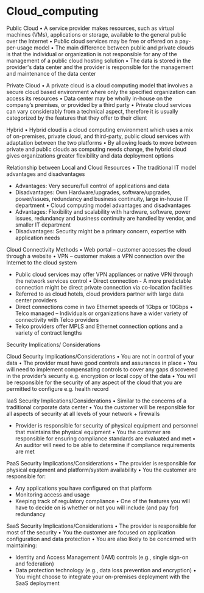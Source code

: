 # Cloud_computing

Public Cloud 
• A service provider makes resources, such as virtual machines (VMs), applications or storage, available to the general public over the Internet 
• Public cloud services may be free or offered on a pay-per-usage model 
• The main difference between public and private clouds is that the individual or organization is not responsible for any of the management of a public cloud hosting solution 
• The data is stored in the provider's data center and the provider is responsible for the management and maintenance of the data center

Private Cloud 
• A private cloud is a cloud computing model that involves a secure cloud based environment where only the specified organization can access its resources 
• Data center may be wholly in-house on the company’s premises, or provided by a third party 
• Private cloud services can vary considerably from a technical aspect, therefore it is usually categorized by the features that they offer to their client

Hybrid 
• Hybrid cloud is a cloud computing environment which uses a mix of on-premises, private cloud, and third-party, public cloud services with adaptation between the two platforms 
• By allowing loads to move between private and public clouds as computing needs change, the hybrid cloud gives organizations greater flexibility and data deployment options

Relationship between Local and Cloud Resources 
• The traditional IT model advantages and disadvantages 
- Advantages: Very secure/full control of applications and data 
- Disadvantages: Own Hardware/upgrades, software/upgrades, power/issues, redundancy and business continuity, large in-house IT department 
• Cloud computing model advantages and disadvantages 
- Advantages: Flexibility and scalability with hardware, software, power issues, redundancy and business continuity are handled by vendor, and smaller IT department 
- Disadvantages: Security might be a primary concern, expertise with application needs

Cloud Connectivity Methods 
• Web portal – customer accesses the cloud through a website 
• VPN – customer makes a VPN connection over the Internet to the cloud system 
- Public cloud services may offer VPN appliances or native VPN through the network services control • Direct connection - A more predictable connection might be direct private connection via co-location facilities 
- Referred to as cloud hotels, cloud providers partner with large data center providers 
- Direct connections come in two Ethernet speeds of 1Gbps or 10Gbps 
• Telco managed – Individuals or organizations have a wider variety of connectivity with Telco providers 
- Telco providers offer MPLS and Ethernet connection options and a variety of contract lengths

Security Implications/ Considerations

Cloud Security Implications/Considerations 
• You are not in control of your data 
• The provider must have good controls and assurances in place 
• You will need to implement compensating controls to cover any gaps discovered in the provider’s security e.g. encryption or local copy of the data
• You will be responsible for the security of any aspect of the cloud that you are permitted to configure e.g. health record

IaaS Security Implications/Considerations 
• Similar to the concerns of a traditional corporate data center 
• You the customer will be responsible for all aspects of security at all levels of your network + firewalls
- Provider is responsible for security of physical equipment and personnel that maintains the physical equipment 
• You the customer are responsible for ensuring compliance standards are evaluated and met 
• An auditor will need to be able to determine if compliance requirements are met

PaaS Security Implications/Considerations 
• The provider is responsible for physical equipment and platform/system availability 
• You the customer are responsible for: 
- Any applications you have configured on that platform 
- Monitoring access and usage 
- Keeping track of regulatory compliance 
• One of the features you will have to decide on is whether or not you will include (and pay for) redundancy

SaaS Security Implications/Considerations 
• The provider is responsible for most of the security 
• You the customer are focused on application configuration and data protection 
• You are also likely to be concerned with maintaining: 
- Identity and Access Management (IAM) controls (e.g., single sign-on and federation) 
- Data protection technology (e.g., data loss prevention and encryption) 
• You might choose to integrate your on-premises deployment with the SaaS deployment

